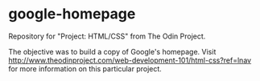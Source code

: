 google-homepage
===============

Repository for "Project: HTML/CSS" from The Odin Project.

The objective was to build a copy of Google's homepage. Visit http://www.theodinproject.com/web-development-101/html-css?ref=lnav for more information on this particular project.